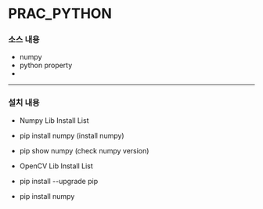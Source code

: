 # PRAC_PYTHON
### 소스 내용 
- numpy 
- python property 
- 




--- 
### 설치 내용 
- Numpy Lib Install List
- pip install numpy (install numpy)
- pip show numpy (check numpy version)

- OpenCV Lib Install List
- pip install --upgrade pip
- pip install numpy

